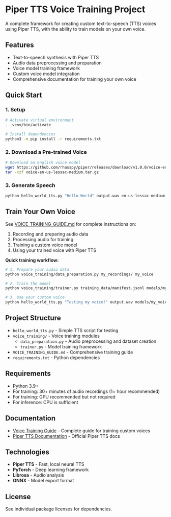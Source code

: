# Piper TTS Voice Training Project

A complete framework for creating custom text-to-speech (TTS) voices using Piper TTS, with the ability to train models on your own voice.

## Features

- Text-to-speech synthesis with Piper TTS
- Audio data preprocessing and preparation
- Voice model training framework
- Custom voice model integration
- Comprehensive documentation for training your own voice

## Quick Start

### 1. Setup

```bash
# Activate virtual environment
. .venv/bin/activate

# Install dependencies
python3 -m pip install -r requirements.txt
```

### 2. Download a Pre-trained Voice

```bash
# Download an English voice model
wget https://github.com/rhasspy/piper/releases/download/v1.0.0/voice-en-us-lessac-medium.tar.gz
tar -xzf voice-en-us-lessac-medium.tar.gz
```

### 3. Generate Speech

```bash
python hello_world_tts.py "Hello World" output.wav en-us-lessac-medium.onnx
```

## Train Your Own Voice

See [VOICE_TRAINING_GUIDE.md](VOICE_TRAINING_GUIDE.md) for complete instructions on:

1. Recording and preparing audio data
2. Processing audio for training
3. Training a custom voice model
4. Using your trained voice with Piper TTS

**Quick training workflow:**

```bash
# 1. Prepare your audio data
python voice_training/data_preparation.py my_recordings/ my_voice

# 2. Train the model
python voice_training/trainer.py training_data/manifest.jsonl models/my_voice

# 3. Use your custom voice
python hello_world_tts.py "Testing my voice!" output.wav models/my_voice/my_voice.onnx
```

## Project Structure

- `hello_world_tts.py` - Simple TTS script for testing
- `voice_training/` - Voice training modules
  - `data_preparation.py` - Audio preprocessing and dataset creation
  - `trainer.py` - Model training framework
- `VOICE_TRAINING_GUIDE.md` - Comprehensive training guide
- `requirements.txt` - Python dependencies

## Requirements

- Python 3.9+
- For training: 30+ minutes of audio recordings (1+ hour recommended)
- For training: GPU recommended but not required
- For inference: CPU is sufficient

## Documentation

- [Voice Training Guide](VOICE_TRAINING_GUIDE.md) - Complete guide for training custom voices
- [Piper TTS Documentation](https://github.com/rhasspy/piper) - Official Piper TTS docs

## Technologies

- **Piper TTS** - Fast, local neural TTS
- **PyTorch** - Deep learning framework
- **Librosa** - Audio analysis
- **ONNX** - Model export format

## License

See individual package licenses for dependencies.
